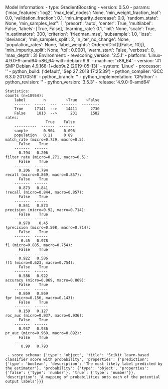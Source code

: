 Model Information:
	 - type: GradientBoosting
	 - version: 0.5.0
	 - params: {'max_features': 'log2', 'max_leaf_nodes': None, 'min_weight_fraction_leaf': 0.0, 'validation_fraction': 0.1, 'min_impurity_decrease': 0.0, 'random_state': None, 'min_samples_leaf': 1, 'presort': 'auto', 'center': True, 'multilabel': False, 'labels': [True, False], 'learning_rate': 0.1, 'init': None, 'scale': True, 'n_estimators': 300, 'criterion': 'friedman_mse', 'subsample': 1.0, 'loss': 'deviance', 'min_samples_split': 2, 'n_iter_no_change': None, 'population_rates': None, 'label_weights': OrderedDict([(False, 10)]), 'min_impurity_split': None, 'tol': 0.0001, 'warm_start': False, 'verbose': 0, 'max_depth': 3}
	Environment:
	 - revscoring_version: '2.5.1'
	 - platform: 'Linux-4.9.0-9-amd64-x86_64-with-debian-9.9'
	 - machine: 'x86_64'
	 - version: '#1 SMP Debian 4.9.168-1+deb9u2 (2019-05-13)'
	 - system: 'Linux'
	 - processor: ''
	 - python_build: ('default', 'Sep 27 2018 17:25:39')
	 - python_compiler: 'GCC 6.3.0 20170516'
	 - python_branch: ''
	 - python_implementation: 'CPython'
	 - python_revision: ''
	 - python_version: '3.5.3'
	 - release: '4.9.0-9-amd64'
	
	Statistics:
	counts (n=18954):
		label        n         ~True    ~False
		-------  -----  ---  -------  --------
		True     17141  -->    14411      2730
		False     1813  -->      231      1582
	rates:
		              True    False
		----------  ------  -------
		sample       0.904    0.096
		population   0.11     0.89
	match_rate (micro=0.729, macro=0.5):
		  False    True
		-------  ------
		  0.794   0.206
	filter_rate (micro=0.271, macro=0.5):
		  False    True
		-------  ------
		  0.206   0.794
	recall (micro=0.869, macro=0.857):
		  False    True
		-------  ------
		  0.873   0.841
	!recall (micro=0.844, macro=0.857):
		  False    True
		-------  ------
		  0.841   0.873
	precision (micro=0.92, macro=0.714):
		  False    True
		-------  ------
		  0.978    0.45
	!precision (micro=0.508, macro=0.714):
		  False    True
		-------  ------
		   0.45   0.978
	f1 (micro=0.885, macro=0.754):
		  False    True
		-------  ------
		  0.922   0.586
	!f1 (micro=0.623, macro=0.754):
		  False    True
		-------  ------
		  0.586   0.922
	accuracy (micro=0.869, macro=0.869):
		  False    True
		-------  ------
		  0.869   0.869
	fpr (micro=0.156, macro=0.143):
		  False    True
		-------  ------
		  0.159   0.127
	roc_auc (micro=0.937, macro=0.936):
		  False    True
		-------  ------
		  0.937   0.936
	pr_auc (micro=0.968, macro=0.892):
		  False    True
		-------  ------
		   0.99   0.793
	
	 - score_schema: {'type': 'object', 'title': 'Scikit learn-based classifier score with probability', 'properties': {'prediction': {'type': 'boolean', 'description': 'The most likely label predicted by the estimator'}, 'probability': {'type': 'object', 'properties': {'false': {'type': 'number'}, 'true': {'type': 'number'}}, 'description': 'A mapping of probabilities onto each of the potential output labels'}}}

